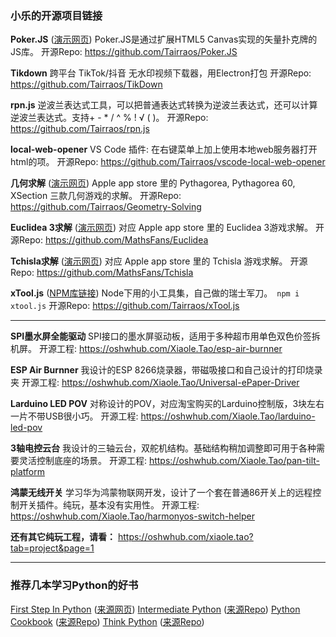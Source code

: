 ### 小乐的开源项目链接

**Poker.JS** ([演示网页](https://tairraos.github.io/Poker.JS/))
Poker.JS是通过扩展HTML5 Canvas实现的矢量扑克牌的JS库。
开源Repo: https://github.com/Tairraos/Poker.JS

**Tikdown**
跨平台 TikTok/抖音 无水印视频下载器，用Electron打包
开源Repo: https://github.com/Tairraos/TikDown

**rpn.js**
逆波兰表达式工具，可以把普通表达式转换为逆波兰表达式，还可以计算逆波兰表达式。支持+ - * / ^ % ! √ ( )。
开源Repo: https://github.com/Tairraos/rpn.js

**local-web-opener**
VS Code 插件: 在右键菜单上加上使用本地web服务器打开html的项。
开源Repo: https://github.com/Tairraos/vscode-local-web-opener

**几何求解** ([演示网页](https://tairraos.github.io/Geometry-Solving/))
Apple app store 里的 Pythagorea, Pythagorea 60, XSection 三款几何游戏的求解。
开源Repo: https://github.com/Tairraos/Geometry-Solving

**Euclidea 3求解** ([演示网页](https://mathsfans.github.io/Euclidea/))
对应 Apple app store 里的 Euclidea 3游戏求解。
开源Repo: https://github.com/MathsFans/Euclidea

**Tchisla求解** ([演示网页](https://mathsfans.github.io/Tchisla/))
对应 Apple app store 里的 Tchisla 游戏求解。
开源Repo: https://github.com/MathsFans/Tchisla

**xTool.js** ([NPM库链接](https://www.npmjs.com/package/xtool.js))
Node下用的小工具集，自己做的瑞士军刀。` npm i xtool.js`
开源Repo: https://github.com/Tairraos/xTool.js

------

**SPI墨水屏全能驱动**
SPI接口的墨水屏驱动板，适用于多种超市用单色双色价签拆机屏。
开源工程: https://oshwhub.com/Xiaole.Tao/esp-air-burnner

**ESP Air Burnner**
我设计的ESP 8266烧录器，带磁吸接口和自己设计的打印烧录夹
开源工程: https://oshwhub.com/Xiaole.Tao/Universal-ePaper-Driver

**Larduino LED POV**
对称设计的POV，对应淘宝购买的Larduino控制版，3块左右一片不带USB很小巧。
开源工程: https://oshwhub.com/Xiaole.Tao/larduino-led-pov

**3轴电控云台**
我设计的三轴云台，双舵机结构。基础结构稍加调整即可用于各种需要灵活控制底座的场景。
开源工程: https://oshwhub.com/Xiaole.Tao/pan-tilt-platform

**鸿蒙无线开关**
学习华为鸿蒙物联网开发，设计了一个套在普通86开关上的远程控制开关插件。纯玩，基本没有实用性。
开源工程: https://oshwhub.com/Xiaole.Tao/harmonyos-switch-helper

**还有其它纯玩工程，请看：** https://oshwhub.com/xiaole.tao?tab=project&page=1

------

### 推荐几本学习Python的好书

[First Step In Python](https://tairraos.github.io/FirstStepInPython) ([来源网页](https://www.runoob.com/manual/pythontutorial3/docs/html/index.html))
[Intermediate Python](https://tairraos.github.io/IntermediatePython) ([来源Repo](https://github.com/eastlakeside/interpy-zh))
[Python Cookbook](https://tairraos.github.io/PythonCookBook) ([来源Repo](https://github.com/yidao620c/python3-cookbook))
[Think Python](https://tairraos.github.io/ThinkPython) ([来源Repo](https://github.com/bingjin/ThinkPython2-CN))

